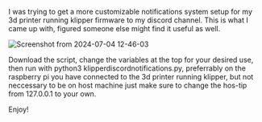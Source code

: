 I was trying to get a more customizable notifications system setup for my 3d printer running klipper firmware to my discord channel. This is what I came up with, figured someone else might find it useful as well.

![Screenshot from 2024-07-04 12-46-03](https://github.com/ejahdev/klipperdiscordnotifications/assets/116228748/94080052-eb0d-49a7-88b2-2b9c808524f4)

Download the script, change the variables at the top for your desired use, then run with python3 klipperdiscordnotifications.py, preferrably on the raspberry pi you have connected to the 3d printer running klipper, but not neccessary to be on host machine
just make sure to change the hos-tip from 127.0.0.1 to your own.

Enjoy!
